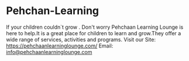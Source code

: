 # Pehchan-Learning
If your children couldn`t grow . Don't worry Pehchaan Learning Lounge is here to help.It is a great place for children to learn and grow.They offer a wide range of services, activities and programs.
Visit our Site: https://pehchaanlearninglounge.com/
Email: info@pehchaanlearninglounge.com
